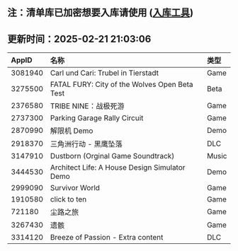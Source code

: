 ## 注：清单库已加密想要入库请使用 ([入库工具](https://github.com/BlankTMing/ManifestAutoUpdate/releases))

## 更新时间：2025-02-21 21:03:06
| AppID | 名称 | 类型  |
| :-------------------- | :----------------------------- | :----------- |
| 3081940 | Carl und Cari: Trubel in Tierstadt| Game |
| 3275500 | FATAL FURY: City of the Wolves Open Beta Test| Beta |
| 2376580 | TRIBE NINE：战极死游| Game |
| 2737300 | Parking Garage Rally Circuit| Game |
| 2870990 | 解限机 Demo| Demo |
| 2918370 | 三角洲行动 - 黑鹰坠落| DLC |
| 3147910 | Dustborn (Orginal Game Soundtrack)| Music |
| 3444530 | Architect Life: A House Design Simulator Demo| Demo |
| 2999090 | Survivor World| Game |
| 1910580 | click to ten| Game |
| 721180 | 尘路之旅| Game |
| 3267430 | 遗骸| Game |
| 3314120 | Breeze of Passion - Extra content| DLC |
